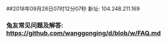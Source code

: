 ##2018年09月28日07时12分07秒 新址: 104.248.211.169
### 兔友常见问题及解答: https://github.com/wanggonging/d/blob/w/FAQ.md

